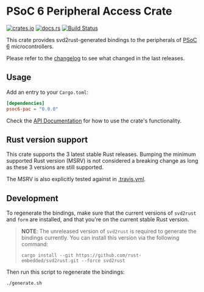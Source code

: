 # PSoC 6 Peripheral Access Crate

[![crates.io](https://img.shields.io/crates/v/psoc6-pac.svg)](https://crates.io/crates/psoc6-pac)
[![docs.rs](https://docs.rs/psoc6-pac/badge.svg)](https://docs.rs/psoc6-pac/)
[![Build Status](https://travis-ci.org/psoc-rs/psoc6-pac.svg?branch=master)](https://travis-ci.org/psoc-rs/psoc6-pac)

This crate provides svd2rust-generated bindings to the peripherals of [PSoC 6]
microcontrollers.

Please refer to the [changelog](CHANGELOG.md) to see what changed in the last
releases.

[PSoC 6]: https://www.cypress.com/products/32-bit-arm-cortex-m4-psoc-6

## Usage

Add an entry to your `Cargo.toml`:

```toml
[dependencies]
psoc6-pac = "0.0.0"
```

Check the [API Documentation](https://docs.rs/psoc6-pac/) for how to use the
crate's functionality.

## Rust version support

This crate supports the 3 latest stable Rust releases. Bumping the minimum
supported Rust version (MSRV) is not considered a breaking change as long as
these 3 versions are still supported.

The MSRV is also explicitly tested against in [.travis.yml](.travis.yml).

## Development

To regenerate the bindings, make sure that the current versions of `svd2rust`
and `form` are installed, and that you're on the current stable Rust version.

> __NOTE__: The unreleased version of `svd2rust` is required to generate the
> bindings currently. You can install this version via the following command:
>
> ```
> cargo install --git https://github.com/rust-embedded/svd2rust.git --force svd2rust
> ```

Then run this script to regenerate the bindings:

```
./generate.sh
```
